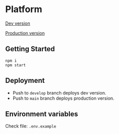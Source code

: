 # Platform

[Dev version](https://dev.platform.knowledge-pillars.com)

[Production version](https://platform.knowledge-pillars.com)

## Getting Started

```
npm i
npm start
```

## Deployment

- Push to `develop` branch deploys dev version.
- Push to `main` branch deploys production version.

## Environment variables

Check file: `.env.example`
